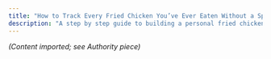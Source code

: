 ```yaml
---
title: "How to Track Every Fried Chicken You’ve Ever Eaten Without a Spreadsheet"
description: "A step by step guide to building a personal fried chicken database with Savor."
---
```


*(Content imported; see Authority piece)* 